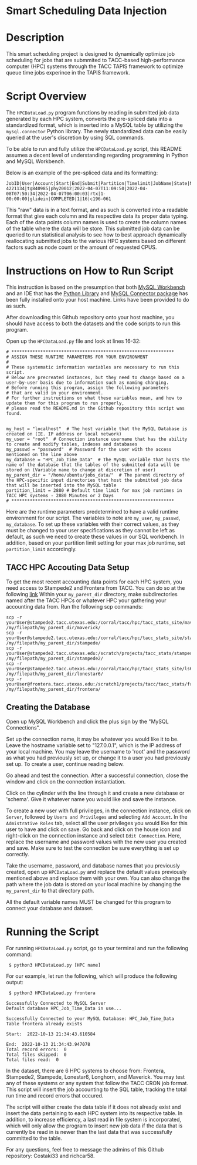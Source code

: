# Smart Scheduling Data Injection 

# Description 
This smart scheduling project is designed to dynamically optimize job scheduling for jobs that are submmited to TACC-based
high-performance computer (HPC) systems through the TACC TAPIS framework to optimize queue time jobs experince in the TAPIS framework. 


# Script Overview

The ```HPCDataLoad.py``` program functions by reading in submitted job data generated by each HPC system, converts the pre-spliced data into a standardized format, which is inserted into a MySQL table 
by utilizing the ```mysql.connector``` Python library. The newly standardized data can be easily queried at the user's discretion by using SQL commands. 

To be able to run and fully utilize the ```HPCDataLoad.py``` script, this README assumes a decent level of understanding regarding programming in Python and 
MySQL Workbench. 

Below is an example of the pre-spliced data and its formatting: 
```commandline
JobID|User|Account|Start|End|Submit|Partition|Timelimit|JobName|State|NNodes|ReqCPUS|NodeList
4221134|tg840985|phy20012|2022-04-07T11:09:50|2022-04-08T07:50:34|2022-04-07T06:00:03|rtx|1-00:00:00|glidein|COMPLETED|1|16|c196-061
```
This "raw" data is in a text format, and as such is converted into a readable format that give each column and its respective data its proper data typing. 
Each of the data points column names is used to create the column names of the table where the data will be store. This submitted job data can be queried
to run statistical analysis to see how to best approach dynamically reallocating submitted jobs to the various HPC systems based on different factors such as node count or
the amount of requested CPUS.

# Instructions on How to Run Script 

This instruction is based on the presumption that both [MySQL Workbench](https://dev.mysql.com/downloads/workbench/) and an IDE that has the [Python Library](https://www.python.org/downloads/) and [MySQL Connector package](https://dev.mysql.com/doc/connector-python/en/connector-python-installation-binary.html) has 
been fully installed onto your host machine. Links have been provided to do as such. 

After downloading this Github repository onto your host machine, you should have access to both the datasets and the code 
scripts to run this program. 

Open up the ```HPCDataLoad.py``` file and look at lines 16-32:
```
# **************************************************************
# ASSIGN THESE RUNTIME PARAMETERS FOR YOUR ENVIRONMENT
#
# These systematic information variables are necessary to run this script.
# Below are precreated instances, but they need to change based on a user-by-user basis due to information such as naming changing.
# Before running this program, assign the following parameters
# that are valid in your environment.
# For further instructions on what these variables mean, and how to update them for this program to run properly,
# please read the README.md in the Github repository this script was found.


my_host = "localhost"  # The host variable that the MySQL Database is created on (IE. IP address or local network)
my_user = "root"  # Connection instance username that has the ability to create and modify tables, indexes and databases
my_passwd = "password"  # Password for the user with the access mentioned on the line above
my_database = "HPC_Job_Time_Data"  # The MySQL variable that hosts the name of the database that the tables of the submitted data will be stored on (Variable name to change at discretion of user)
my_parent_dir = "/home/ubuntu/jobs_data/"  # The parent directory of the HPC-specific input directories that host the submitted job data that will be inserted into the MySQL table
partition_limit = 2880 # Default time limit for max job runtimes in TACC HPC systems - 2880 Minutes or 2 Days
# **************************************************************

```

Here are the runtime parameters predetermined to have a valid runtime environment for our script. 
The variables to note are ```my_user```, ```my_passwd```, ```my_database```. To set up these variables 
with their correct values, as they must be changed to your user specifications as they cannot be left as default, as such we need to create these values in our SQL workbench. 
In addition, based on your partition limit setting for your max job runtime, set ```partition_limit``` accordingly. 

## TACC HPC Accouting Data Setup
To get the most recent accounting data points for each HPC system, you need access to Stampede2 and Frontera from TACC. You can do so at the following [link](https://portal.tacc.utexas.edu/)
Within your ```my_parent_dir``` directory, make subdirectories named after the TACC HPCs or whatever HPC your gathering your accounting data from.
Run the following scp commands:

```commandline
scp -r yourUser@stampede2.tacc.utexas.edu:/corral/tacc/hpc/tacc_stats_site/maverick/accounting* /my/filepath/my_parent_dir/maverick/
scp -r yourUser@stampede2.tacc.utexas.edu:/corral/tacc/hpc/tacc_stats_site/stampede/accounting* /my/filepath/my_parent_dir/stampede/
scp -r yourUser@stampede2.tacc.utexas.edu:/scratch/projects/tacc_stats/stampede2/accounting* /my/filepath/my_parent_dir/stampede2/
scp -r yourUser@stampede2.tacc.utexas.edu:/corral/tacc/hpc/tacc_stats_site/ls6/accounting* /my/filepath/my_parent_dir/lonestar6/
scp -r yourUser@frontera.tacc.utexas.edu:/scratch1/projects/tacc/tacc_stats/frontera/accounting/* /my/filepath/my_parent_dir/frontera/
```

## Creating the Database
Open up MySQL Workbench and click the plus sign by the "MySQL Connections". 

Set up the connection name, it may be whatever you would like it to be. Leave the hostname
variable set to "127.0.0.1", which is the IP address of your local machine. You may leave the username to 'root' and the password
as what you had previously set up, or change it to a user you had previously set up. To create a user,
continue reading below.

Go ahead and test the connection. After a successful connection, close the window and click on the connection instantiation. 

Click on the cylinder with the line through it and create a new database or 'schema'. 
Give it whatever name you would like and save the instance. 

To create a new user with full privileges, in the connection instance, click on
```Server```, followed by ```Users and Privileges``` and selecting ```Add Account```.
In the ```Admistrative Roles``` tab, select all the user privileges you would like for this
user to have and click on save. Go back and click on the house icon and right-click on the
connection instance and select ```Edit Connection```. Here, replace the username and password values
with the new user you created and save. Make sure to test the connection be sure everything is set up correctly.

Take the username, password, and database names that you previously created, open up ```HPCDataLoad.py``` and replace 
the default values previously mentioned above and replace them with your own. You can also change the path where the job data is 
stored on your local machine by changing the ```my_parent_dir``` to that directory path.

All the default variable names MUST be changed for this program to connect your database and dataset.

# Running the Script 
For running ```HPCDataLoad.py``` script, go to your terminal and run the following command:
```commandline
 $ python3 HPCDataLoad.py [HPC name]
```
For our example, let run the following, which will produce the following output:
```commandline
 $ python3 HPCDataLoad.py frontera
 
Successfully Connected to MySQL Server
Default database HPC_Job_Time_Data in use...

Successfully Connected to your MySQL Database: HPC_Job_Time_Data
Table frontera already exists

Start:  2022-10-13 21:34:43.610584

End:  2022-10-13 21:34:43.947078
Total record errors:  0
Total files skipped:  0
Total files read:  0
```

In the dataset, there are 6 HPC systems to choose from: Frontera, Stampede2, Stampede, Lonestar6, Longhorn, and Maverick. 
You may test any of these systems or any system that follow the TACC CRON job format. This script will insert the job accounting 
to the SQL table, tracking the total run time and record errors that occured. 

The script will either create the data table if it does not already exist and insert the data pertaining to each HPC
system into its respective table. In addition, to increase efficiency, a last read in file system is incorporated, which will
only allow the program to insert new job data if the data that is currently be read in is newer than the last data that was successfully committed to the table.

For any questions, feel free to message the admins of this Github repository: Costaki33 and richcar58.  
